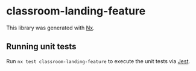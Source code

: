 # classroom-landing-feature

This library was generated with [Nx](https://nx.dev).

## Running unit tests

Run `nx test classroom-landing-feature` to execute the unit tests via [Jest](https://jestjs.io).
